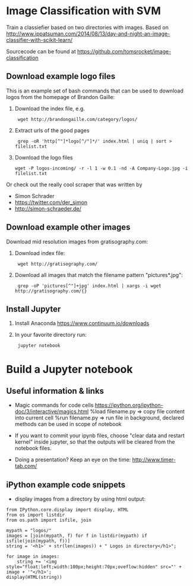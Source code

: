 Image Classification with SVM
=============================

Train a classiefier based on two directories with images. Based on http://www.ippatsuman.com/2014/08/13/day-and-night-an-image-classifier-with-scikit-learn/

Sourcecode can be found at https://github.com/tomsrocket/image-classification


Download example logo files
---------------------------

This is an example set of bash commands that can be used to download logos from the homepage of Brandon Gaille:  

1. Download the index file, e.g.

        wget http://brandongaille.com/category/logos/

2. Extract urls of the good pages

        grep -oR 'http[^"]*logo[^/"]*/' index.html | uniq | sort > filelist.txt

3. Download the logo files

       wget -P logos-incoming/ -r -l 1 -w 0.1 -nd -A Company-Logo.jpg -i filelist.txt

Or check out the really cool scraper that was written by
* Simon Schrader
* https://twitter.com/der_simon
* http://simon-schraeder.de/


Download example other images
-----------------------------

Download mid resolution images from gratisography.com:

1. Download index file:

        wget http://gratisography.com/

2. Download all images that match the filename pattern "pictures*.jpg":

        grep -oP 'pictures[^"]+jpg' index.html | xargs -i wget http://gratisography.com/{}


Install Jupyter
---------------

1. Install Anaconda https://www.continuum.io/downloads
2. In your favorite directory run:  

        jupyter notebook

# Build a Jupyter notebook

## Useful information & links

* Magic commands for code cells https://ipython.org/ipython-doc/3/interactive/magics.html
        %load filename.py => copy file content into current cell
        %run filename.py => run file in background, declared methods can be used in scope of notebook

* If you want to commit your ipynb files, choose "clear data and restart kernel" inside jupyter,
  so that the outputs will be cleared from the notebook files.

* Doing a presentation? Keep an eye on the time: http://www.timer-tab.com/


## iPython example code snippets

* display images from a directory by using html output:

```
from IPython.core.display import display, HTML
from os import listdir
from os.path import isfile, join

mypath = "logos/"
images = [join(mypath, f) for f in listdir(mypath) if isfile(join(mypath, f))]
string = '<h1>' + str(len(images)) + " Logos in directory</h1>";

for image in images:
    string += '<img style="float:left;width:100px;height:70px;oveflow:hidden" src="' +  image + '"</h1>';
display(HTML(string))
```
